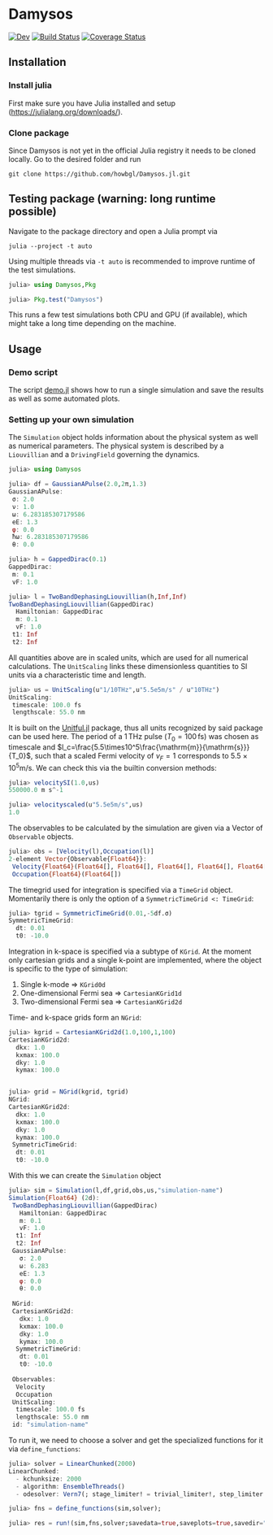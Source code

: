 # Damysos

[![Dev](https://img.shields.io/badge/docs-dev-blue.svg)](https://howbgl.github.io/Damysos.jl/)
[![Build Status](https://github.com/howbgl/Damysos.jl/actions/workflows/ci.yml/badge.svg)](https://github.com/howbgl/Damysos.jl/actions)
[![Coverage Status](https://codecov.io/gh/howbgl/Damysos.jl/branch/main/graph/badge.svg)](https://codecov.io/gh/howbgl/Damysos.jl)

## Installation

### Install julia
First make sure you have Julia installed and setup (https://julialang.org/downloads/).

### Clone package
Since Damysos is not yet in the official Julia registry it needs to be cloned locally. Go to the desired folder and run
```
git clone https://github.com/howbgl/Damysos.jl.git
```

## Testing package (warning: long runtime possible)


Navigate to the package directory and open a Julia prompt via
```
julia --project -t auto
```
Using multiple threads via `-t auto` is recommended to improve runtime of the test simulations.
```julia
julia> using Damysos,Pkg

julia> Pkg.test("Damysos")
```
This runs a few test simulations both CPU and GPU (if available), which might take a long time depending on the machine.

## Usage

### Demo script

The script [demo.jl](scripts/demo.jl) shows how to run a single simulation and save the results as well as some automated plots.

### Setting up your own simulation

The `Simulation` object holds information about the physical system as well as numerical parameters.
The physical system is described by a `Liouvillian` and a `DrivingField` governing the dynamics.

```julia
julia> using Damysos

julia> df = GaussianAPulse(2.0,2π,1.3)
GaussianAPulse:
 σ: 2.0
 ν: 1.0
 ω: 6.283185307179586
 eE: 1.3
 φ: 0.0
 ħω: 6.283185307179586
 θ: 0.0

julia> h = GappedDirac(0.1)
GappedDirac:
 m: 0.1
 vF: 1.0

julia> l = TwoBandDephasingLiouvillian(h,Inf,Inf)
TwoBandDephasingLiouvillian(GappedDirac)
  Hamiltonian: GappedDirac
  m: 0.1
  vF: 1.0
 t1: Inf
 t2: Inf

```

All quantities above are in scaled units, which are used for all numerical calculations. The `UnitScaling` links these dimensionless quantities to SI units via a characteristic time and length.
```julia
julia> us = UnitScaling(u"1/10THz",u"5.5e5m/s" / u"10THz")
UnitScaling:
 timescale: 100.0 fs
 lengthscale: 55.0 nm
```
It is built on the [Unitful.jl](https://github.com/PainterQubits/Unitful.jl) package, thus all units recognized by said package can be used here.
The period of a $1\,$THz pulse ($T_0=100\,$fs) was chosen as timescale and $l_c=\frac{5.5\times10^5\frac{\mathrm{m}}{\mathrm{s}}}{T_0}$, such that a scaled Fermi velocity of $v_F=1$ corresponds to $5.5\times10^5$m/s.
We can check this via the builtin conversion methods:
```julia
julia> velocitySI(1.0,us)
550000.0 m s^-1

julia> velocityscaled(u"5.5e5m/s",us)
1.0
```

The observables to be calculated by the simulation are given via a Vector of `Observable` objects.
```julia
julia> obs = [Velocity(l),Occupation(l)]
2-element Vector{Observable{Float64}}:
 Velocity{Float64}(Float64[], Float64[], Float64[], Float64[], Float64[], Float64[])
 Occupation{Float64}(Float64[])

```

The timegrid used for integration is specified via a `TimeGrid` object.
Momentarily there is only the option of a `SymmetricTimeGrid <: TimeGrid`:
```julia
julia> tgrid = SymmetricTimeGrid(0.01,-5df.σ)
SymmetricTimeGrid:
  dt: 0.01
  t0: -10.0
```
Integration in k-space is specified via a subtype of `KGrid`.
At the moment only cartesian grids and a single k-point are implemented, where the object is specific to the type of simulation:

1. Single k-mode => `KGrid0d`
2. One-dimensional Fermi sea => `CartesianKGrid1d`
3. Two-dimensional Fermi sea => `CartesianKGrid2d`

Time- and k-space grids form an `NGrid`:
```julia
julia> kgrid = CartesianKGrid2d(1.0,100,1,100)
CartesianKGrid2d:
  dkx: 1.0
  kxmax: 100.0
  dky: 1.0
  kymax: 100.0


julia> grid = NGrid(kgrid, tgrid)
NGrid:
CartesianKGrid2d:
  dkx: 1.0
  kxmax: 100.0
  dky: 1.0
  kymax: 100.0
 SymmetricTimeGrid:
  dt: 0.01
  t0: -10.0
```


With this we can create the `Simulation` object
```julia
julia> sim = Simulation(l,df,grid,obs,us,"simulation-name")
Simulation{Float64} (2d):
 TwoBandDephasingLiouvillian(GappedDirac)
   Hamiltonian: GappedDirac
   m: 0.1
   vF: 1.0
  t1: Inf
  t2: Inf
 GaussianAPulse:
   σ: 2.0
   ω: 6.283
   eE: 1.3
   φ: 0.0
   θ: 0.0
  
 NGrid:
 CartesianKGrid2d:
   dkx: 1.0
   kxmax: 100.0
   dky: 1.0
   kymax: 100.0
  SymmetricTimeGrid:
   dt: 0.01
   t0: -10.0
  
 Observables:
  Velocity
  Occupation
 UnitScaling:
  timescale: 100.0 fs
  lengthscale: 55.0 nm
 id: "simulation-name"
```

To run it, we need to choose a solver and get the specialized functions for it via `define_functions`:
```julia
julia> solver = LinearChunked(2000)
LinearChunked:
  - kchunksize: 2000
  - algorithm: EnsembleThreads()
  - odesolver: Vern7(; stage_limiter! = trivial_limiter!, step_limiter! = trivial_limiter!, thread = static(false), lazy = true,)

julia> fns = define_functions(sim,solver);

julia> res = run!(sim,fns,solver;savedata=true,saveplots=true,savedir="path/to/savedir")

```
